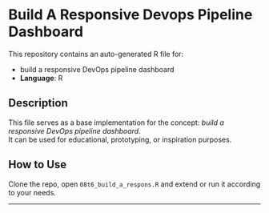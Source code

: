 # Build A Responsive Devops Pipeline Dashboard

This repository contains an auto-generated R file for:

- build a responsive DevOps pipeline dashboard
- **Language**: R

## Description

This file serves as a base implementation for the concept: *build a responsive DevOps pipeline dashboard*.  
It can be used for educational, prototyping, or inspiration purposes.

## How to Use

Clone the repo, open `08t6_build_a_respons.R` and extend or run it according to your needs.

---


